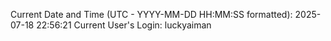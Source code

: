 Current Date and Time (UTC - YYYY-MM-DD HH:MM:SS formatted): 2025-07-18 22:56:21
Current User's Login: luckyaiman
